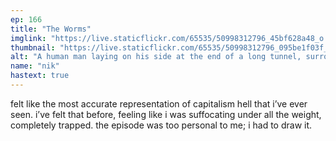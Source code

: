 ```yaml
---
ep: 166
title: "The Worms"
imglink: "https://live.staticflickr.com/65535/50998312796_45bf628a48_o.jpg"
thumbnail: "https://live.staticflickr.com/65535/50998312796_095be1f03f_q.jpg"
alt: "A human man laying on his side at the end of a long tunnel, surrounded by immense amounts of dirt. "
name: "nik"
hastext: true
---
```

felt like the most accurate representation of capitalism hell that i’ve ever seen. i’ve felt that before, feeling like i was suffocating under all the weight, completely trapped. the episode was too personal to me; i had to draw it.